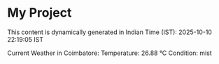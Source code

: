 # My Project

This content is dynamically generated in Indian Time (IST): 2025-10-10 22:19:05 IST


Current Weather in Coimbatore:
Temperature: 26.88 °C
Condition: mist
